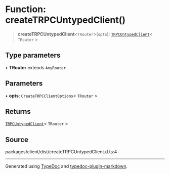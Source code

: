 # Function: createTRPCUntypedClient()

> **createTRPCUntypedClient**\<`TRouter`\>(`opts`): [`TRPCUntypedClient`](../classes/TRPCUntypedClient.md)\< `TRouter` \>

## Type parameters

• **TRouter** extends `AnyRouter`

## Parameters

• **opts**: `CreateTRPCClientOptions`\< `TRouter` \>

## Returns

[`TRPCUntypedClient`](../classes/TRPCUntypedClient.md)\< `TRouter` \>

## Source

packages/client/dist/createTRPCUntypedClient.d.ts:4

***

Generated using [TypeDoc](https://typedoc.org) and [typedoc-plugin-markdown](https://typedoc-plugin-markdown.org).
